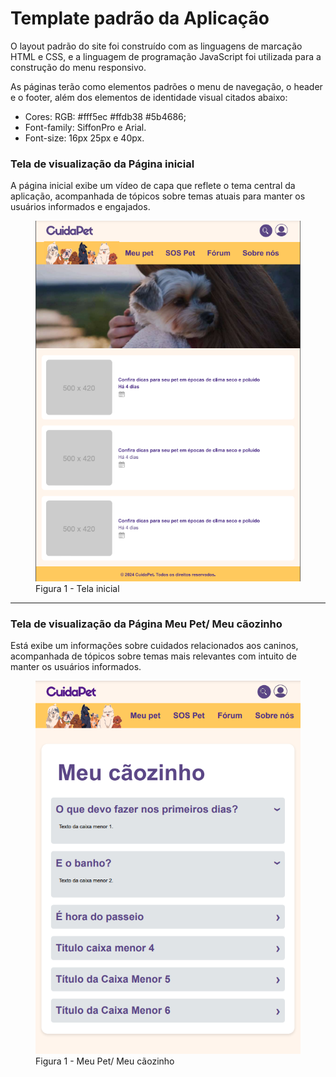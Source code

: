 # Template padrão da Aplicação

O layout padrão do site foi construído com as linguagens de marcação HTML e CSS, e a linguagem de programação JavaScript foi utilizada para a construção do menu responsivo.

As páginas terão como elementos padrões o menu de navegação, o header e o footer, além dos elementos de identidade visual citados abaixo:

<ul>
<li>Cores: RGB: #fff5ec #ffdb38 #5b4686;</li>
<li>Font-family: SiffonPro e Arial.</li>
<li>Font-size: 16px 25px e 40px. </li>
</ul>

<h3><b>Tela de visualização da Página inicial</b></h3>
<p>A página inicial exibe um vídeo de capa que reflete o tema central da aplicação, acompanhada de tópicos sobre temas atuais para manter os usuários informados e engajados.</p>
<figure> 
  <img src="img/home.png">
  <figcaption> Figura 1 - Tela inicial 
</figure> 

<hr>

<h3><b>Tela de visualização da Página Meu Pet/ Meu cãozinho</b></h3>
<p> Está exibe um informações sobre cuidados relacionados aos caninos, acompanhada de tópicos sobre temas mais relevantes com intuito de manter os usuários informados.</p>
<figure> 
  <img src="img/meucaozinho.png">
  <figcaption> Figura 1 - Meu Pet/ Meu cãozinho 
</figure> 

